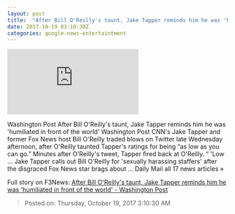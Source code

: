 ```yaml
---
layout: post
title:  "After Bill O'Reilly's taunt, Jake Tapper reminds him he was 'humiliated in front of the world' - Washington Post"
date: 2017-10-19 03:10:30Z
categories: google-news-entertaintment
---
```


![After Bill O'Reilly's taunt, Jake Tapper reminds him he was 'humiliated in front of the world' - Washington Post](https://img.washingtonpost.com/pbox.php?url=http://img.washingtonpost.com/blogs/style-blog/files/2017/10/5UADN5WX.jpg&w=1484&op=resize&opt=1&filter=antialias&t=20170517)

Washington Post After Bill O'Reilly's taunt, Jake Tapper reminds him he was 'humiliated in front of the world' Washington Post CNN's Jake Tapper and former Fox News host Bill O'Reilly traded blows on Twitter late Wednesday afternoon, after O'Reilly taunted Tapper's ratings for being “as low as you can go.” Minutes after O'Reilly's tweet, Tapper fired back at O'Reilly. “ 'Low ... Jake Tapper calls out Bill O'Reilly for 'sexually harassing staffers' after the disgraced Fox News star brags about ... Daily Mail all 17 news articles »


Full story on F3News: [After Bill O'Reilly's taunt, Jake Tapper reminds him he was 'humiliated in front of the world' - Washington Post](http://www.f3nws.com/n/HVQgb)

> Posted on: Thursday, October 19, 2017 3:10:30 AM
